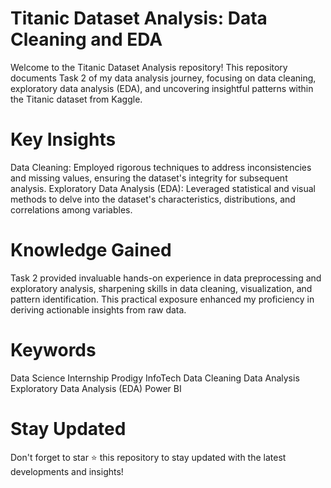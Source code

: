 # Titanic Dataset Analysis: Data Cleaning and EDA
Welcome to the Titanic Dataset Analysis repository! This repository documents Task 2 of my data analysis journey, focusing on data cleaning, exploratory data analysis (EDA), and uncovering insightful patterns within the Titanic dataset from Kaggle.
# Key Insights
Data Cleaning: Employed rigorous techniques to address inconsistencies and missing values, ensuring the dataset's integrity for subsequent analysis.
Exploratory Data Analysis (EDA): Leveraged statistical and visual methods to delve into the dataset's characteristics, distributions, and correlations among variables.
# Knowledge Gained
Task 2 provided invaluable hands-on experience in data preprocessing and exploratory analysis, sharpening skills in data cleaning, visualization, and pattern identification. This practical exposure enhanced my proficiency in deriving actionable insights from raw data.
# Keywords
Data Science
Internship
Prodigy InfoTech
Data Cleaning
Data Analysis
Exploratory Data Analysis (EDA)
Power BI
# Stay Updated
Don't forget to star ⭐ this repository to stay updated with the latest developments and insights!
